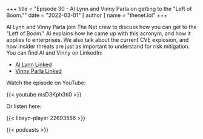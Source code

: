 +++
title = "Episode 30 - Al Lynn and Vinny Parla on getting to the \"Left of Boom.\""
date = "2022-03-01"
[ author ]
  name = "thenet.lol"
+++

Al Lynn and Vinny Parla join The Net crew to discuss how you can get to the
"Left of Boom." Al explains how he came up with this acronym, and how it
applies to enterprises. We also talk about the current CVE explosion, and how
insider threats are just as important to understand for risk mitigation. You
can find Al and Vinny on LinkedIn:

* [Al Lynn Linked](https://www.linkedin.com/in/alan-lynn-425258163/)
* [Vinny Parla Linked](https://www.linkedin.com/in/vparla/)

Watch the episode on YouTube:

{{< youtube msD3Kph3ti0 >}}

Or listen here:

{{< libsyn-player 22693556 >}}

{{< podcasts >}}
